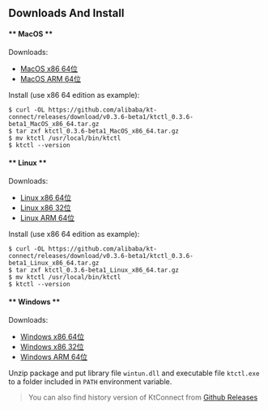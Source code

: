 Downloads And Install
---

<!-- tabs:start -->

#### ** MacOS **

Downloads:

* [MacOS x86 64位](https://github.com/alibaba/kt-connect/releases/download/v0.3.6-beta1/ktctl_0.3.6-beta1_MacOS_x86_64.tar.gz)
* [MacOS ARM 64位](https://github.com/alibaba/kt-connect/releases/download/v0.3.6-beta1/ktctl_0.3.6-beta1_MacOS_arm_64.tar.gz)

Install (use x86 64 edition as example):

```
$ curl -OL https://github.com/alibaba/kt-connect/releases/download/v0.3.6-beta1/ktctl_0.3.6-beta1_MacOS_x86_64.tar.gz
$ tar zxf ktctl_0.3.6-beta1_MacOS_x86_64.tar.gz
$ mv ktctl /usr/local/bin/ktctl
$ ktctl --version
```

#### ** Linux **

Downloads:

* [Linux x86 64位](https://github.com/alibaba/kt-connect/releases/download/v0.3.6-beta1/ktctl_0.3.6-beta1_Linux_x86_64.tar.gz)
* [Linux x86 32位](https://github.com/alibaba/kt-connect/releases/download/v0.3.6-beta1/ktctl_0.3.6-beta1_linux_i386.tar.gz)
* [Linux ARM 64位](https://github.com/alibaba/kt-connect/releases/download/v0.3.6-beta1/ktctl_0.3.6-beta1_Linux_arm_64.tar.gz)

Install (use x86 64 edition as example):

```
$ curl -OL https://github.com/alibaba/kt-connect/releases/download/v0.3.6-beta1/ktctl_0.3.6-beta1_Linux_x86_64.tar.gz
$ tar zxf ktctl_0.3.6-beta1_Linux_x86_64.tar.gz
$ mv ktctl /usr/local/bin/ktctl
$ ktctl --version
```

#### ** Windows **

Downloads:

* [Windows x86 64位](https://github.com/alibaba/kt-connect/releases/download/v0.3.6-beta1/ktctl_0.3.6-beta1_Windows_x86_64.zip)
* [Windows x86 32位](https://github.com/alibaba/kt-connect/releases/download/v0.3.6-beta1/ktctl_0.3.6-beta1_Windows_i386.zip)
* [Windows ARM 64位](https://github.com/alibaba/kt-connect/releases/download/v0.3.6-beta1/ktctl_0.3.6-beta1_Windows_arm_64.zip)

Unzip package and put library file `wintun.dll` and executable file `ktctl.exe` to a folder included in `PATH` environment variable.

<!-- tabs:end -->

> You can also find history version of KtConnect from [Github Releases](https://github.com/alibaba/kt-connect/releases)

